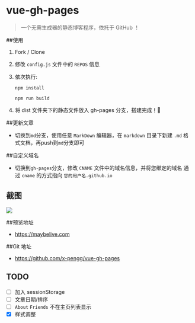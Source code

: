 # vue-gh-pages

> 一个无需生成器的静态博客程序，依托于 GitHub ！

##使用

1. Fork / Clone

2. 修改 `config.js` 文件中的 `REPOS` 信息
3. 依次执行:

    `npm install`

    `npm run build`
4. 将 dist 文件夹下的静态文件放入 gh-pages 分支，搭建完成！🍻

##更新文章
- 切换到`md`分支，使用任意 `MarkDown` 编辑器，在 `markdown` 目录下新建 `.md` 格式文档，再push到`md`分支即可

##自定义域名
- 切换到`gh-pages`分支，修改 `CNAME` 文件中的域名信息，并将您绑定的域名 通过 `cname` 的方式指向 `您的用户名.github.io`


## 截图

![](http://ww4.sinaimg.cn/large/a15b4afegw1f8rl01vmh0j213z0r6gr0)

##预览地址
- https://maybelive.com

##Git 地址
- https://github.com/x-pengg/vue-gh-pages



## TODO
- [ ] 加入 sessionStorage 
- [ ] 文章日期/排序
- [ ] `About` `Friends` 不在主页列表显示
- [x] 样式调整
